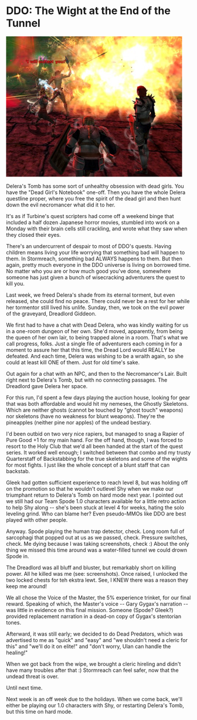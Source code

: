 # DDO: The Wight at the End of the Tunnel

[![](../uploads/2010/12/dndclient-2010-12-19-22-54-51-00-480x383.jpg "I will outlast you")](../uploads/2010/12/dndclient-2010-12-19-22-54-51-00.jpg)

Delera's Tomb has some sort of unhealthy obsession with dead girls. You have the "Dead Girl's Notebook" one-off. Then you have the whole Delera questline proper, where you free the spirit of the dead girl and then hunt down the evil necromancer what did it to her.

It's as if Turbine's quest scripters had come off a weekend binge that included a half dozen Japanese horror movies, stumbled into work on a Monday with their brain cells still crackling, and wrote what they saw when they closed their eyes.

There's an undercurrent of despair to most of DDO's quests. Having children means living your life worrying that something bad will happen to them. In Stormreach, something bad ALWAYS happens to them. But then again, pretty much everyone in the DDO universe is living on borrowed time. No matter who you are or how much good you've done, somewhere someone has just given a bunch of wisecracking adventurers the quest to kill you.

Last week, we freed Delera's shade from its eternal torment, but even released, she could find no peace. There could never be a rest for her while her tormentor still lived his unlife. Sunday, then, we took on the evil power of the graveyard, Dreadlord Giddeon.


We first had to have a chat with Dead Delera, who was kindly waiting for us in a one-room dungeon of her own. She'd moved, apparently, from being the queen of her own lair, to being trapped alone in a room. That's what we call progress, folks. Just a single file of adventurers each coming in for a moment to assure her that this time, the Dread Lord would REALLY be defeated. And each time, Delera was wishing to be a wraith again, so she could at least kill ONE of them. Just for old time's sake.

Out again for a chat with an NPC, and then to the Necromancer's Lair. Built right next to Delera's Tomb, but with no connecting passages. The Dreadlord gave Delera her space.

For this run, I'd spent a few days playing the auction house, looking for gear that was both affordable and would hit my nemeses, the Ghostly Skeletons. Which are neither ghosts (cannot be touched by "ghost touch" weapons) nor skeletons (have no weakness for blunt weapons). They're the pineapples (neither pine nor apples) of the undead bestiary.

I'd been outbid on two very nice rapiers, but managed to snag a Rapier of Pure Good +1 for my main hand. For the off hand, though, I was forced to resort to the Holy Club that we'd all been handed at the start of the quest series. It worked well enough; I switched between that combo and my trusty Quarterstaff of Backstabbing for the true skeletons and some of the wights for most fights. I just like the whole concept of a blunt staff that can backstab.

Gleek had gotten sufficient experience to reach level 8, but was holding off on the promotion so that he wouldn't outlevel Shy when we make our triumphant return to Delera's Tomb on hard mode next year. I pointed out we still had our Team Spode 1.0 characters available for a little retro action to help Shy along -- she's been stuck at level 4 for weeks, hating the solo leveling grind. Who can blame her? Even pseudo-MMOs like DDO are best played with other people.

Anyway. Spode playing the human trap detector, check. Long room full of sarcophagi that popped out at us as we passed, check. Pressure switches, check. Me dying because I was taking screenshots, check :) About the only thing we missed this time around was a water-filled tunnel we could drown Spode in.

The Dreadlord was all bluff and bluster, but remarkably short on killing power. All he killed was me (see: screenshots). Once raised, I unlocked the two locked chests for teh ekstra lewt. See, I KNEW there was a reason they keep me around!

We all chose the Voice of the Master, the 5% experience trinket, for our final reward. Speaking of which, the Master's voice -- Gary Gygax's narration -- was little in evidence on this final mission. Someone (Spode? Gleek?) provided replacement narration in a dead-on copy of Gygax's stentorian tones.

Afterward, it was still early; we decided to do Dead Predators, which was advertised to me as "quick" and "easy" and "we shouldn't need a cleric for this" and "we'll do it on elite!" and "don't worry, Ulan can handle the healing!"

When we got back from the wipe, we brought a cleric hireling and didn't have many troubles after that :) Stormreach can feel safer, now that the undead threat is over.

Until next time.

Next week is an off week due to the holidays. When we come back, we'll either be playing our 1.0 characters with Shy, or restarting Delera's Tomb, but this time on hard mode.


